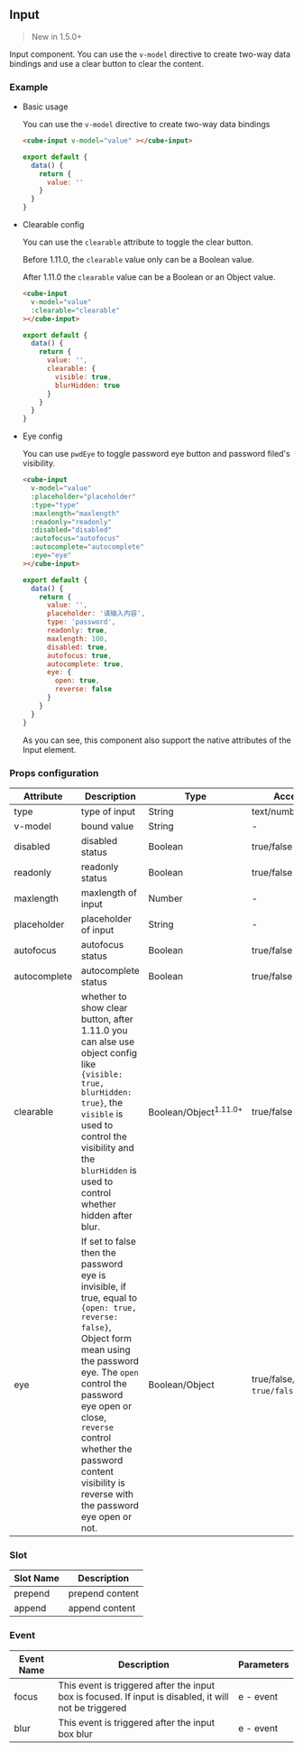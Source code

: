 ## Input

> New in 1.5.0+

Input component. You can use the `v-model` directive to create two-way data bindings and use a clear button to clear the content.

### Example

- Basic usage

  You can use the `v-model` directive to create two-way data bindings

  ```html
  <cube-input v-model="value" ></cube-input>
  ```

  ```javascript
  export default {
    data() {
      return {
        value: ''
      }
    }
  }
  ```


- Clearable config

  You can use the `clearable` attribute to toggle the clear button.

  Before 1.11.0, the `clearable` value only can be a Boolean value.
  
  After 1.11.0 the `clearable` value can be a Boolean or an Object value.

  ```html
  <cube-input
    v-model="value"
    :clearable="clearable"
  ></cube-input>
  ```
  ```javascript
  export default {
    data() {
      return {
        value: '',
        clearable: {
          visible: true,
          blurHidden: true
        }
      }
    }
  }
  ```

- Eye config

  You can use `pwdEye` to toggle password eye button and password filed's visibility.

  ```html
  <cube-input
    v-model="value"
    :placeholder="placeholder"
    :type="type"
    :maxlength="maxlength"
    :readonly="readonly"
    :disabled="disabled"
    :autofocus="autofocus"
    :autocomplete="autocomplete"
    :eye="eye"
  ></cube-input>
  ```
  ```javascript
  export default {
    data() {
      return {
        value: '',
        placeholder: '请输入内容',
        type: 'password',
        readonly: true,
        maxlength: 100,
        disabled: true,
        autofocus: true,
        autocomplete: true,
        eye: {
          open: true,
          reverse: false
        }
      }
    }
  }
  ```

  As you can see, this component also support the native attributes of the Input element.

### Props configuration

| Attribute | Description | Type | Accepted Values | Default |
| - | - | - | - | - |
| type | type of input | String | text/number/password/date | text |
| v-model | bound value | String | - | empty |
| disabled | disabled status | Boolean | true/false | false |
| readonly | readonly status | Boolean | true/false | false |
| maxlength | maxlength of input | Number | - | 60 |
| placeholder | placeholder of input | String | - | empty |
| autofocus | autofocus status | Boolean | true/false | false |
| autocomplete | autocomplete status | Boolean | true/false | false |
| clearable | whether to show clear button, after 1.11.0 you can alse use object config like `{visible: true, blurHidden: true}`, the `visible` is used to control the visibility and the `blurHidden` is used to control whether hidden after blur.  | Boolean/Object<sup>1.11.0+</sup> | true/false | false |
| eye | If set to false then the password eye is invisible, if true, equal to `{open: true, reverse: false}`, Object form mean using the password eye. The `open` control the password eye open or close, `reverse` control whether the password content visibility is reverse with the password eye open or not. | Boolean/Object | true/false/{open: `true/false`} | false |

### Slot

| Slot Name | Description |
| - | - |
| prepend | prepend content |
| append | append content |

### Event

| Event Name | Description | Parameters |
| - | - | - |
| focus | This event is triggered after the input box is focused. If input is disabled, it will not be triggered | e - event |
| blur | This event is triggered after the input box blur | e - event |
